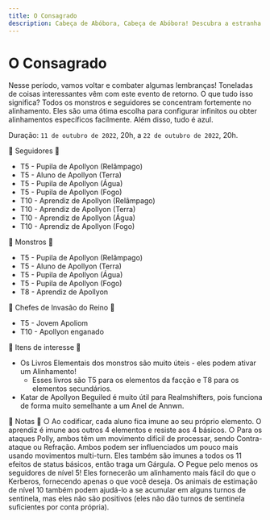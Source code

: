 ```yaml
---
title: O Consagrado
description: Cabeça de Abóbora, Cabeça de Abóbora! Descubra a estranha história desta época com uma caça ao tesouro guiada por Feralia.
---
```


# O Consagrado

Nesse período, vamos voltar e combater algumas lembranças! Toneladas de coisas interessantes vêm com este evento de retorno. O que tudo isso significa? Todos os monstros e seguidores se concentram fortemente no alinhamento. Eles são uma ótima escolha para configurar infinitos ou obter alinhamentos específicos facilmente. Além disso, tudo é azul.

Duração: `11 de outubro de 2022`, 20h, a `22 de outubro de 2022`, 20h.

💭 Seguidores 💭

- T5 - Pupila de Apollyon (Relâmpago)
- T5 - Aluno de Apollyon (Terra)
- T5 - Pupila de Apollyon (Água)
- T5 - Pupila de Apollyon (Fogo)
- T10 - Aprendiz de Apollyon (Relâmpago)
- T10 - Aprendiz de Apollyon (Terra)
- T10 - Aprendiz de Apollyon (Água)
- T10 - Aprendiz de Apollyon (Fogo)

💭 Monstros 💭

- T5 - Pupila de Apollyon (Relâmpago)
- T5 - Aluno de Apollyon (Terra)
- T5 - Pupila de Apollyon (Água)
- T5 - Pupila de Apollyon (Fogo)
- T8 - Aprendiz de Apollyon

💭 Chefes de Invasão do Reino 💭

- T5 - Jovem Apoliom
- T10 - Apollyon enganado

💭 Itens de interesse 💭
- Os Livros Elementais dos monstros são muito úteis - eles podem ativar um Alinhamento!
    - Esses livros são T5 para os elementos da facção e T8 para os elementos secundários.
- Katar de Apollyon Beguiled é muito útil para Realmshifters, pois funciona de forma muito semelhante a um Anel de Annwn.

📘 Notas 📘
○ Ao codificar, cada aluno fica imune ao seu próprio elemento. O aprendiz é imune aos outros 4 elementos e resiste aos 4 básicos.
○ Para os ataques Polly, ambos têm um movimento difícil de processar, sendo Contra-ataque ou Refração. Ambos podem ser influenciados um pouco mais usando movimentos multi-turn. Eles também são imunes a todos os 11 efeitos de status básicos, então traga um Gárgula.
○ Pegue pelo menos os seguidores de nível 5! Eles fornecerão um alinhamento mais fácil do que o Kerberos, fornecendo apenas o que você deseja. Os animais de estimação de nível 10 também podem ajudá-lo a se acumular em alguns turnos de sentinela, mas eles não são positivos (eles não dão turnos de sentinela suficientes por conta própria).

